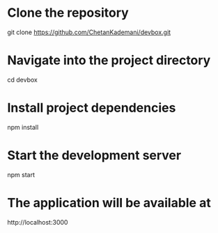 # Clone the repository

git clone https://github.com/ChetanKademani/devbox.git

# Navigate into the project directory

cd devbox

# Install project dependencies

npm install

# Start the development server

npm start

# The application will be available at

http://localhost:3000

